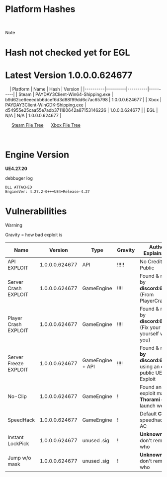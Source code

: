 # Platform Hashes
  ⠀
> [!note]
> # Hash not checked yet for EGL
> # Latest Version 1.0.0.0.624677
  ⠀
| Platform | Name | Hash | Version |
|----------|----------|----------|----------|
| Steam | PAYDAY3Client-Win64-Shipping.exe | b9d62ce6eeedbb6dcef6d3d88f99dd6c7ac65798 | 1.0.0.0.624677 |
| Xbox | PAYDAY3Client-WinGDK-Shipping.exe | d54955e25caa55e7adb371180642a87153146226 | 1.0.0.0.624677 |
| EGL | N/A | N/A | 1.0.0.0.624677 |

⠀⠀[Steam File Tree](https://github.com/lmaogoodcodenotreally/pd3_hashes/blob/main/steam_tree.txt)
⠀⠀[Xbox File Tree](https://github.com/lmaogoodcodenotreally/pd3_hashes/blob/main/xbox_tree.txt)

⠀
⠀
# Engine Version

**UE4.27.20**

debbuger log
```
DLL ATTACHED
EngineVer: 4.27.2-0+++UE4+Release-4.27
```

# Vulnerabilities



> [!warning]
> Gravity = how bad exploit is



| Name | Version | Type | Gravity | Author & Explainations
|----------|----------|----------|----------|----------|
| API EXPLOIT | 1.0.0.0.624677 | API | !!!!! | No Credits, Public |
| Server Crash EXPLOIT | 1.0.0.0.624677 | GameEngine | !!!! | Found & made by **discord:6_6_7** (From PlayerCrasher) |
| Player Crash EXPLOIT | 1.0.0.0.624677 | GameEngine | !!!! | Found & made by **discord:6_6_7** (Fix your shit yourself wont tell you) |
| Server Freeze EXPLOIT | 1.0.0.0.624677 | GameEngine + API | !!!! | Found & made **by discord:6_6_7**, using an old public UE4 Exploit |
| No-Clip | 1.0.0.0.624677 | GameEngine | ! | Found and exploit made by **Thorami** on launch week |
| SpeedHack | 1.0.0.0.624677 | GameEngine | ! | Default **CE** speedhack, nice AC |
| Instant LockPick | 1.0.0.0.624677 | unused .sig | ! | **UnknownCheats** don't remember who |
| Jump w/o mask | 1.0.0.0.624677 | unused .sig | ! | **UnknownCheats** don't remember who |




⠀

⠀


